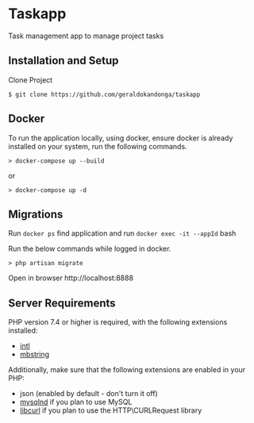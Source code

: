 # Taskapp

Task management app to manage project tasks


## Installation and Setup

Clone Project

`$ git clone https://github.com/geraldokandonga/taskapp`

## Docker

To run the application locally, using docker, ensure docker is already installed on your system, run the following commands.

```
> docker-compose up --build
```

or

```
> docker-compose up -d
```


## Migrations

Run `docker ps` find application and run `docker exec -it --appId` bash

Run the below commands while logged in docker.

```
> php artisan migrate
```

Open in browser http://localhost:8888

## Server Requirements

PHP version 7.4 or higher is required, with the following extensions installed:

- [intl](http://php.net/manual/en/intl.requirements.php)
- [mbstring](http://php.net/manual/en/mbstring.installation.php)

Additionally, make sure that the following extensions are enabled in your PHP:

- json (enabled by default - don't turn it off)
- [mysqlnd](http://php.net/manual/en/mysqlnd.install.php) if you plan to use MySQL
- [libcurl](http://php.net/manual/en/curl.requirements.php) if you plan to use the HTTP\CURLRequest library
